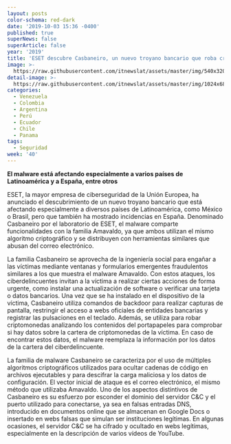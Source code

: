 ```yaml
---
layout: posts
color-schema: red-dark
date: '2019-10-03 15:36 -0400'
published: true
superNews: false
superArticle: false
year: '2019'
title: 'ESET descubre Casbaneiro, un nuevo troyano bancario que roba criptomonedas'
image: >-
  https://raw.githubusercontent.com/itnewslat/assets/master/img/540x320/Casbaneiro-p.jpg
detail-image: >-
  https://raw.githubusercontent.com/itnewslat/assets/master/img/1024x680/Casbaneiro-g.jpg
categories:
  - Venezuela
  - Colombia
  - Argentina
  - Perú
  - Ecuador
  - Chile
  - Panama
tags:
  - Seguridad
week: '40'
---
```

**El malware está afectando especialmente a varios países de Latinoamérica y a España, entre otros**

ESET, la mayor empresa de ciberseguridad de la Unión Europea, ha anunciado el descubrimiento de un nuevo troyano bancario que está afectando especialmente a diversos países de Latinoamérica, como México o Brasil, pero que también ha mostrado incidencias en España. Denominado Casbaneiro por el laboratorio de ESET, el malware comparte funcionalidades con la familia Amavaldo, ya que ambos utilizan el mismo algoritmo criptográfico y se distribuyen con herramientas similares que abusan del correo electrónico. 

La familia Casbaneiro se aprovecha de la ingeniería social para engañar a las víctimas mediante ventanas y formularios emergentes fraudulentos similares a los que muestra el malware Amavaldo. Con estos ataques, los ciberdelincuentes invitan a la víctima a realizar ciertas acciones de forma urgente, como instalar una actualización de software o verificar una tarjeta o datos bancarios. Una vez que se ha instalado en el dispositivo de la víctima, Casbaneiro utiliza comandos de backdoor para realizar capturas de pantalla, restringir el acceso a webs oficiales de entidades bancarias y registrar las pulsaciones en el teclado. Además, se utiliza para robar criptomonedas analizando los contenidos del portapapeles para comprobar si hay datos sobre la cartera de criptomonedas de la víctima. En caso de encontrar estos datos, el malware reemplaza la información por los datos de la cartera del ciberdelincuente. 

La familia de malware Casbaneiro se caracteriza por el uso de múltiples algoritmos criptográficos utilizados para ocultar cadenas de código en archivos ejecutables y para descifrar la carga maliciosa y los datos de configuración. El vector inicial de ataque es el correo electrónico, el mismo método que utilizaba Amavaldo. Uno de los aspectos distintivos de Casbaneiro es su esfuerzo por esconder el dominio del servidor C&C y el puerto utilizado para conectarse, ya sea en falsas entradas DNS, introducido en documentos online que se almacenan en Google Docs o insertado  en webs falsas que simulan ser instituciones legítimas. En algunas ocasiones, el servidor C&C se ha cifrado y ocultado en webs legítimas, especialmente en la descripción de varios vídeos de YouTube. 